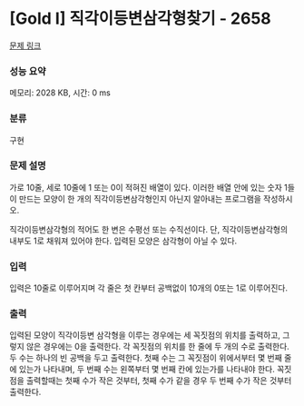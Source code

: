 # [Gold I] 직각이등변삼각형찾기 - 2658 

[문제 링크](https://www.acmicpc.net/problem/2658) 

### 성능 요약

메모리: 2028 KB, 시간: 0 ms

### 분류

구현

### 문제 설명

<p>가로 10줄, 세로 10줄에 1 또는 0이 적혀진 배열이 있다. 이러한 배열 안에 있는 숫자 1들이 만드는 모양이 한 개의 직각이등변삼각형인지 아닌지 알아내는 프로그램을 작성하시오.</p>

<p>직각이등변삼각형의 적어도 한 변은 수평선 또는 수직선이다. 단, 직각이등변삼각형의 내부도 1로 채워져 있어야 한다. 입력된 모양은 삼각형이 아닐 수 있다.</p>

### 입력 

 <p>입력은 10줄로 이루어지며 각 줄은 첫 칸부터 공백없이 10개의 0또는 1로 이루어진다.</p>

### 출력 

 <p>입력된 모양이 직각이등변 삼각형을 이루는 경우에는 세 꼭짓점의 위치를 출력하고, 그렇지 않은 경우에는 0을 출력한다. 각 꼭짓점의 위치를 한 줄에 두 개의 수로 출력한다. 두 수는 하나의 빈 공백을 두고 출력한다. 첫째 수는 그 꼭짓점이 위에서부터 몇 번째 줄에 있는가 나타내며, 두 번째 수는 왼쪽부터 몇 번째 칸에 있는가를 나타내야 한다. 꼭짓점을 출력할때는 첫째 수가 작은 것부터, 첫째 수가 같을 경우 두 번째 수가 작은 것부터 출력한다.</p>

